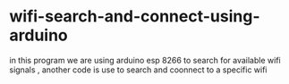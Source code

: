 # wifi-search-and-connect-using-arduino
in this program we are using arduino esp 8266 to search for available wifi signals , another code is use to search and coonnect to a specific wifi
